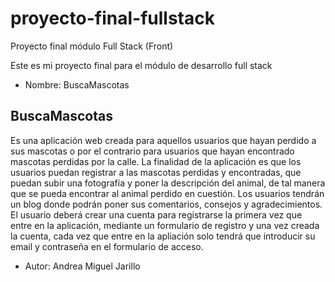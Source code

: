 # proyecto-final-fullstack
Proyecto final módulo Full Stack (Front)

Este es mi proyecto final para el módulo de desarrollo full stack

- Nombre: BuscaMascotas

## BuscaMascotas
Es una aplicación web creada para aquellos usuarios que hayan perdido a sus mascotas o por el contrario para usuarios que hayan encontrado mascotas perdidas por la calle. La finalidad de la aplicación es que los usuarios puedan registrar a las mascotas perdidas y encontradas, que puedan subir una fotografía y poner la descripción del animal, de tal manera que se pueda encontrar al animal perdido en cuestión. Los usuarios tendrán un blog donde podrán poner sus comentarios, consejos y agradecimientos. El usuario deberá crear una cuenta para registrarse la primera vez que entre en la aplicación, mediante un formulario de registro y una vez creada la cuenta, cada vez que entre en la apliación solo tendrá que introducir su email y contraseña en el formulario de acceso.

- Autor: Andrea Miguel Jarillo
